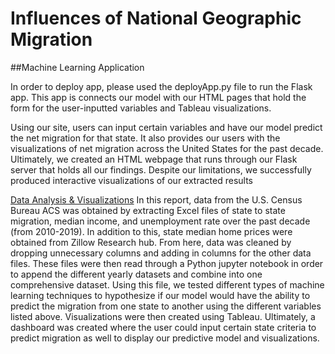 # Influences of National Geographic Migration 
##Machine Learning Application

In order to deploy app, please used the deployApp.py file to run the Flask app. This app is connects our model with our HTML pages that hold the form for the user-inputted variables and Tableau visualizations. 

Using our site, users can input certain variables and have our model predict the net migration for that state. It also provides our users with the visualizations of net migration across the United States for the past decade. Ultimately, we created an HTML webpage that runs through our Flask server that holds all our findings. Despite our limitations, we successfully produced interactive visualizations of our extracted results



<u>Data Analysis & Visualizations</u>
In this report, data from the U.S. Census Bureau ACS was obtained by extracting Excel files of state to state migration, median income, and unemployment rate over the past decade (from 2010-2019). In addition to this, state median home prices were obtained from Zillow Research hub. From here, data was cleaned by dropping unnecessary columns and adding in columns for the other data files. These files were then read through a Python jupyter notebook in order to append the different yearly datasets and combine into one comprehensive  dataset. Using this file, we tested different types of machine learning techniques to hypothesize if our model would have the ability to predict the migration from one state to another using the different variables listed above. Visualizations were then created using Tableau. Ultimately, a dashboard was created where the user could input certain state criteria to predict migration as well to display our predictive model and visualizations. 
